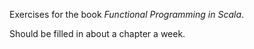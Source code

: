 Exercises for the book *Functional Programming in Scala*.

Should be filled in about a chapter a week.
